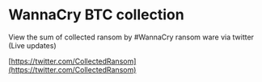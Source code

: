 # WannaCry BTC collection
View the sum of collected ransom by #WannaCry ransom ware
via twitter (Live updates)

[https://twitter.com/CollectedRansom](https://twitter.com/CollectedRansom)


